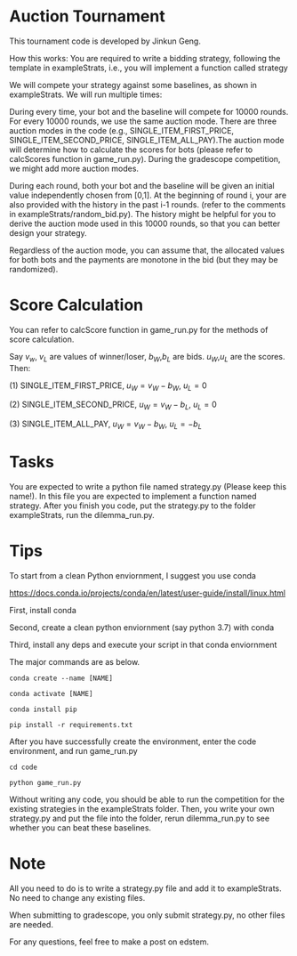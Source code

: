 # Auction Tournament

This tournament code is developed by Jinkun Geng. 


How this works:
You are required to write a bidding strategy, following the template in exampleStrats, i.e., you will implement a function called strategy

We will compete your strategy against some baselines, as shown in exampleStrats. We will run multiple times: 

During every time, your bot and the baseline will compete for 10000 rounds.
For every 10000 rounds, we use the same auction mode. There are three auction modes in the code (e.g., SINGLE_ITEM_FIRST_PRICE, SINGLE_ITEM_SECOND_PRICE,
SINGLE_ITEM_ALL_PAY).The auction mode will determine how to calculate the scores for bots (please refer to calcScores function in game_run.py). During the gradescope competition, we might add more auction modes.



During each round, both your bot and the baseline will be given an initial value independently chosen from [0,1]. At the beginning of round i, your are also provided with the history in the past i-1 rounds. (refer to the comments in exampleStrats/random_bid.py). The history might be helpful for you to derive the auction mode used in this 10000 rounds, so that you can better design your strategy. 

Regardless of the auction mode, you can assume that, the allocated values for both bots and the payments are monotone in the bid (but they may be randomized).


# Score Calculation
You can refer to calcScore function in game_run.py for the methods of score calculation.

Say $v_w$, $v_L$ are values of winner/loser, $b_W$,$b_L$ are bids. $u_W$,$u_L$ are the scores.
Then:


(1) SINGLE_ITEM_FIRST_PRICE, 
$u_W = v_W - b_W$,
$u_L = 0$

(2) SINGLE_ITEM_SECOND_PRICE, 
$u_W = v_W - b_L$,
$u_L = 0$

(3) SINGLE_ITEM_ALL_PAY, 
$u_W = v_W - b_W$,
$u_L = -b_L$




# Tasks
You are expected to write a python file named strategy.py (Please keep this name!). In this file you are expected to implement a function named strategy. After you finish you code, put the strategy.py to the folder exampleStrats, run the dilemma_run.py.

# Tips

To start from a clean Python enviornment, I suggest you use conda 

https://docs.conda.io/projects/conda/en/latest/user-guide/install/linux.html

First, install conda

Second, create a clean python enviornment (say python 3.7) with conda

Third, install any deps and execute your script in that conda enviornment 

The major commands are as below. 

```
conda create --name [NAME]

conda activate [NAME]

conda install pip

pip install -r requirements.txt
```

After you have successfully create the environment, enter the code environment, and run game_run.py

```
cd code 

python game_run.py
```

Without writing any code, you should be able to run the competition for the existing strategies in the exampleStrats folder. Then, you write your own strategy.py and put the file into the folder, rerun dilemma_run.py to see whether you can beat these baselines.


# Note

All you need to do is to write a strategy.py file and add it to exampleStrats. No need to change any existing files.

When submitting to gradescope, you only submit strategy.py, no other files are needed.

For any questions, feel free to make a post on edstem.